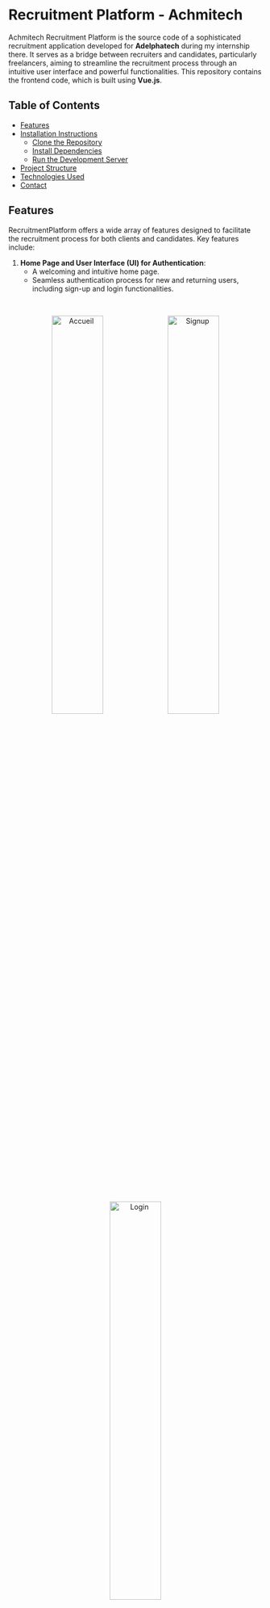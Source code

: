 # Recruitment Platform - Achmitech

Achmitech Recruitment Platform is the source code of a sophisticated recruitment application developed for **Adelphatech** during my internship there. It serves as a bridge between recruiters and candidates, particularly freelancers, aiming to streamline the recruitment process through an intuitive user interface and powerful functionalities. This repository contains the frontend code, which is built using **Vue.js**.

## Table of Contents
- [Features](#features)
- [Installation Instructions](#installation-instructions)
  - [Clone the Repository](#clone-the-repository)
  - [Install Dependencies](#install-dependencies)
  - [Run the Development Server](#run-the-development-server)
- [Project Structure](#project-structure)
- [Technologies Used](#technologies-used)
- [Contact](#contact)

## Features
RecruitmentPlatform offers a wide array of features designed to facilitate the recruitment process for both clients and candidates. Key features include:

1. **Home Page and User Interface (UI) for Authentication**:
   - A welcoming and intuitive home page.
   - Seamless authentication process for new and returning users, including sign-up and login functionalities.

<br><p align="center">
  <img src="Screenshots/Acceuil.png" alt="Accueil" width="45%">
  <img src="Screenshots/Signup.png" alt="Signup" width="45%">
  <img src="Screenshots/Login.png" alt="Login" width="45%">
  
</p>


2. **Client and Candidate Sections**:
   - Separate interfaces tailored to the needs of **clients** and **candidates**.

   - **Clients**:
     - Post job opportunities.
     - Review candidate applications.
     - Manage profiles.
     - Communicate with potential hires.

   - **Candidates**:
     - Browse job listings.
     - Submit applications.
     - Manage their profiles.
     - Message recruiters directly.


<br><p align="center">
  <img src="Screenshots/Offers.png" alt="Offers" width="45%">
  <img src="Screenshots/Applications.png" alt="Applications" width="45%">
  
</p>

3. **Profile Management**:
   - Both clients and candidates can create and maintain detailed profiles, which can include portfolio items, company information, and personal achievements.

<br><p align="center">
  <img src="Screenshots/Profil.png" alt="Profil" width="45%">
  
</p>

4. **Messaging Functionalities**:
   - An integrated messaging system to streamline communication between recruiters and candidates, enabling direct messaging to discuss opportunities and next steps.

<br><p align="center">
  <img src="Screenshots/Conversations.png" alt="Conversations" width="45%">
  
</p>

## Installation Instructions
To set up the project locally, follow these steps:

### Clone the Repository
First, clone the repository to your local machine using the following command:

```bash
git clone https://github.com/Walidnsr/Achmitech-Recruitment-Platform.git
cd RecruitmentPlatform
```

### Install Dependencies
Once inside the project directory, install the necessary dependencies:

```bash
npm install
```

### Run the Development Server
To start the development server and view the application in your browser:

```bash
npm run serve
```

The application should now be running locally on `http://localhost:8080` by default.

## Project Structure
The project is organized as follows:

```
Achmitech-Recruitment-Platform
├─ .browserslistrc
├─ .gitignore
├─ babel.config.js
├─ jsconfig.json
├─ package-lock.json
├─ package.json
├─ postcss.config.js
├─ public
│  ├─ favicon.ico
│  └─ index.html
├─ README.md
├─ src
│  ├─ App.vue
│  ├─ assets
│  │  ├─ comments
│  │  │  ├─ ferme.png
│  │  │  ├─ Img1.png
│  │  │  ├─ Img2.jpg
│  │  │  ├─ Img3.jpeg
│  │  │  ├─ Img4.jpg
│  │  │  └─ ouvert.png
│  │  ├─ entreprises
│  │  │  ├─ aws.png
│  │  │  ├─ cgi.png
│  │  │  ├─ coatsal.png
│  │  │  ├─ dxc.png
│  │  │  ├─ ibm.png
│  │  │  └─ oracle.png
│  │  ├─ Eye.png
│  │  ├─ great
│  │  │  ├─ Ima1.png
│  │  │  ├─ Ima2.png
│  │  │  ├─ Ima3.png
│  │  │  └─ Ima4.png
│  │  ├─ Intro.png
│  │  ├─ left.png
│  │  ├─ Logo.png
│  │  ├─ Logo1.png
│  │  ├─ Popular
│  │  │  ├─ Img1.png
│  │  │  ├─ Img2.png
│  │  │  ├─ Img3.png
│  │  │  ├─ Img4.jpg
│  │  │  ├─ Img5.jpg
│  │  │  └─ Img6.jpg
│  │  ├─ right.png
│  │  ├─ SignUp
│  │  │  ├─ Img1.png
│  │  │  └─ Img2.png
│  │  ├─ Something
│  │  │  ├─ Img1.png
│  │  │  ├─ Img2.png
│  │  │  ├─ Img3.png
│  │  │  └─ Img4.png
│  │  └─ styles.css
│  ├─ components
│  │  ├─ componentsCandidat
│  │  │  ├─ accueilCandidat.vue
│  │  │  ├─ appCandidat.vue
│  │  │  ├─ appsCandidat.vue
│  │  │  ├─ menuNavBar.vue
│  │  │  │  ├─ messageMenu.vue
│  │  │  │  ├─ notifsMenu.vue
│  │  │  │  └─ profileMenu.vue
│  │  │  ├─ messagesCandidat.vue
│  │  │  ├─ msgBody.vue
│  │  │  ├─ msgCandidat.vue
│  │  │  ├─ navBar.vue
│  │  │  ├─ opportunitiesCandidat.vue
│  │  │  ├─ opportunityCandidat.vue
│  │  │  ├─ profileCandidat.vue
│  │  │  └─ sideBar.vue
│  │  ├─ componentsHome
│  │  │  ├─ ChiffresHome.vue
│  │  │  ├─ CommentsHome.vue
│  │  │  ├─ IntroHome.vue
│  │  │  ├─ NavBar.vue
│  │  │  ├─ NeedSomething.vue
│  │  │  ├─ OneComment.vue
│  │  │  ├─ OneGreat.vue
│  │  │  ├─ OneNeed.vue
│  │  │  ├─ OnePopular.vue
│  │  │  ├─ PopularHome.vue
│  │  │  └─ WhatGreat.vue
│  │  ├─ componentsSignUp
│  │  │  ├─ SignCandidat.vue
│  │  │  └─ SignClient.vue
│  │  └─ FooterView.vue
│  ├─ data
│  │  └─ data.js
│  ├─ main.js
│  ├─ pages
│  │  ├─ candidat
│  │  │  └─ HomeCandidat.vue
│  │  └─ layout
│  │     ├─ EntrepriseVue.vue
│  │     ├─ HomeView.vue
│  │     ├─ HowItWorksVue.vue
│  │     ├─ LoginView.vue
│  │     └─ SignUpView.vue
│  └─ router
│     └─ index.js
├─ tailwind.config.js
└─ vue.config.js
```

### Notable Directories and Files
- **`src/components`**: Contains reusable components for the **candidates**, **home page**, and **sign-up process**.
- **`src/assets`**: Includes static resources such as images and stylesheets.
- **`src/pages`**: Contains different page views, including candidate and layout pages.
- **`public/index.html`**: The entry point of the application.

## Technologies Used
- **Vue.js**: The core front-end framework used for building a reactive and modular user interface.
- **Tailwind CSS**: Utility-first CSS framework used for styling the application and ensuring a modern design.
- **JavaScript (ES6+)**: Used throughout the application for logic implementation.
- **Babel**: For JavaScript compilation, ensuring compatibility across different browsers.


